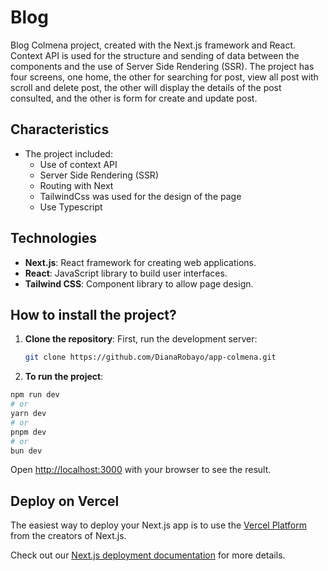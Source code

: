 # Blog

Blog Colmena project, created with the Next.js framework and React. Context API is used for the structure and sending of data between the components and the use of Server Side Rendering (SSR). 
The project has four screens, one home, the other for searching for post, view all post with scroll and delete post, the other will display the details of the post consulted, and the other is form for create and update post. 

## Characteristics

- The project included:
  - Use of context API
  - Server Side Rendering (SSR)
  - Routing with Next
  - TailwindCss was used for the design of the page
  - Use Typescript

## Technologies

- **Next.js**: React framework for creating web applications.
- **React**: JavaScript library to build user interfaces.
- **Tailwind CSS**: Component library to allow page design.

## How to install the project?

1. **Clone the repository**:
  First, run the development server:
   ```bash
   git clone https://github.com/DianaRobayo/app-colmena.git

2. **To run the project**:

```bash
npm run dev
# or
yarn dev
# or
pnpm dev
# or
bun dev
```

Open [http://localhost:3000](http://localhost:3000) with your browser to see the result.

## Deploy on Vercel

The easiest way to deploy your Next.js app is to use the [Vercel Platform](https://vercel.com/new?utm_medium=default-template&filter=next.js&utm_source=create-next-app&utm_campaign=create-next-app-readme) from the creators of Next.js.

Check out our [Next.js deployment documentation](https://nextjs.org/docs/app/building-your-application/deploying) for more details.
